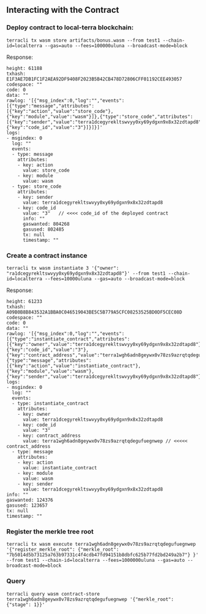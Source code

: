 
## Interacting with the Contract

### Deploy contract to local-terra blockchain:

``
terracli tx wasm store artifacts/bonus.wasm --from test1 --chain-id=localterra --gas=auto --fees=100000uluna --broadcast-mode=block
``

Response:
```
height: 61188
txhash: E1F3AE7DB1FC1F2AEA92DF9408F2023B5B42CB478D72806CFF01192CEE493057
codespace: ""
code: 0
data: ""
rawlog: '[{"msg_index":0,"log":"","events":[{"type":"message","attributes":[{"key":"action","value":"store_code"},{"key":"module","value":"wasm"}]},{"type":"store_code","attributes":[{"key":"sender","value":"terra1dcegyrekltswvyy0xy69ydgxn9x8x32zdtapd8"},{"key":"code_id","value":"3"}]}]}]'
logs:
- msgindex: 0
  log: ""
  events:
  - type: message
    attributes:
    - key: action
      value: store_code
    - key: module
      value: wasm
  - type: store_code
    attributes:
    - key: sender
      value: terra1dcegyrekltswvyy0xy69ydgxn9x8x32zdtapd8
    - key: code_id
      value: "3"   // <<<< code_id of the deployed contract
      info: ""
      gaswanted: 804268
      gasused: 802485
      tx: null
      timestamp: ""
```

### Create a contract instance

``
terracli tx wasm instantiate 3 '{"owner": "ra1dcegyrekltswvyy0xy69ydgxn9x8x32zdtapd8"}' --from test1 --chain-id=localterra --fees=10000uluna --gas=auto --broadcast-mode=block
``

Response:
```
height: 61233
txhash: A09B0B8B843532A1BBA0C046519043BE5C5B779A5CFC08253525BD0DF5CEC08D
codespace: ""
code: 0
data: ""
rawlog: '[{"msg_index":0,"log":"","events":[{"type":"instantiate_contract","attributes":[{"key":"owner","value":"terra1dcegyrekltswvyy0xy69ydgxn9x8x32zdtapd8"},{"key":"code_id","value":"3"},{"key":"contract_address","value":"terra1wgh6adn8geywx0v78zs9azrqtqdegufuegnwep"}]},{"type":"message","attributes":[{"key":"action","value":"instantiate_contract"},{"key":"module","value":"wasm"},{"key":"sender","value":"terra1dcegyrekltswvyy0xy69ydgxn9x8x32zdtapd8"}]}]}]'
logs:
- msgindex: 0
  log: ""
  events:
  - type: instantiate_contract
    attributes:
    - key: owner
      value: terra1dcegyrekltswvyy0xy69ydgxn9x8x32zdtapd8
    - key: code_id
      value: "3"
    - key: contract_address
      value: terra1wgh6adn8geywx0v78zs9azrqtqdegufuegnwep // <<<<< contract_address
  - type: message
    attributes:
    - key: action
      value: instantiate_contract
    - key: module
      value: wasm
    - key: sender
      value: terra1dcegyrekltswvyy0xy69ydgxn9x8x32zdtapd8
info: ""
gaswanted: 124376
gasused: 123657
tx: null
timestamp: ""
```

### Register the merkle tree root

``
terracli tx wasm execute terra1wgh6adn8geywx0v78zs9azrqtqdegufuegnwep '{"register_merkle_root": {"merkle_root": "7b5014d5b73125a763b97331c4f4cdb47fd94151b8dbfc625b77fd2bd249a2b7"} }' --from test1 --chain-id=localterra --fees=1000000uluna --gas=auto --broadcast-mode=block
``

### Query

``
terracli query wasm contract-store terra1wgh6adn8geywx0v78zs9azrqtqdegufuegnwep '{"merkle_root": {"stage": 1}}'
``
